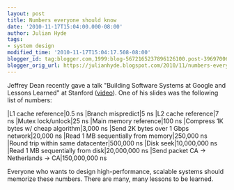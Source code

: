 ```yaml
---
layout: post
title: Numbers everyone should know
date: '2010-11-17T15:04:00.000-08:00'
author: Julian Hyde
tags:
- system design
modified_time: '2010-11-17T15:04:17.508-08:00'
blogger_id: tag:blogger.com,1999:blog-5672165237896126100.post-3969700668946149667
blogger_orig_url: https://julianhyde.blogspot.com/2010/11/numbers-everyone-should-know.html
---
```


Jeffrey Dean recently gave a talk "Building Software Systems at Google
and Lessons Learned" at Stanford ([video](http://goo.gl/0MznW)).
One of his slides was the following list of numbers:

|L1 cache reference|0.5 ns
|Branch mispredict|5 ns
|L2 cache reference|7 ns
|Mutex lock/unlock|25 ns
|Main memory reference|100 ns
|Compress 1K bytes w/ cheap algorithm|3,000 ns
|Send 2K bytes over 1 Gbps network|20,000 ns
|Read 1 MB sequentially from memory|250,000 ns
|Round trip within same datacenter|500,000 ns
|Disk seek|10,000,000 ns
|Read 1 MB sequentially from disk|20,000,000 ns
|Send packet CA &rarr; Netherlands &rarr; CA|150,000,000 ns

Everyone who wants to design high-performance, scalable systems should
memorize these numbers. There are many, many lessons to be learned.
